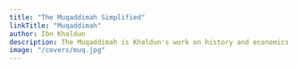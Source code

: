 ```yaml
---
title: "The Muqaddimah Simplified"
linkTitle: "Muqaddimah"
author: Ibn Khaldun
description: The Muqaddimah is Khaldun's work on history and economics
image: "/covers/muq.jpg"
---
```

